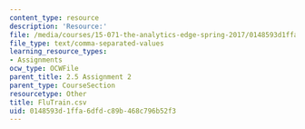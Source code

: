 ```yaml
---
content_type: resource
description: 'Resource:'
file: /media/courses/15-071-the-analytics-edge-spring-2017/0148593d1ffa6dfdc89b468c796b52f3_FluTrain.csv
file_type: text/comma-separated-values
learning_resource_types:
- Assignments
ocw_type: OCWFile
parent_title: 2.5 Assignment 2
parent_type: CourseSection
resourcetype: Other
title: FluTrain.csv
uid: 0148593d-1ffa-6dfd-c89b-468c796b52f3
---
```

